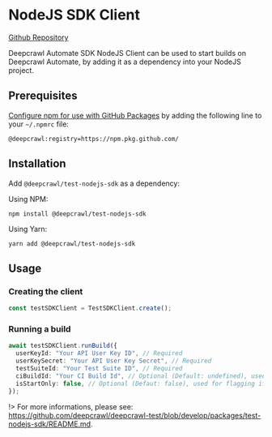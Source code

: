 # NodeJS SDK Client

[Github Repository](https://github.com/deepcrawl/deepcrawl-test/tree/develop/packages/test-nodejs-sdk)

Deepcrawl Automate SDK NodeJS Client can be used to start builds on Deepcrawl Automate, by adding it as a dependency into your NodeJS project.

## Prerequisites

[Configure npm for use with GitHub Packages](https://help.github.com/en/packages/using-github-packages-with-your-projects-ecosystem/configuring-npm-for-use-with-github-packages#installing-a-package) by adding the following line to your `~/.npmrc` file:

```
@deepcrawl:registry=https://npm.pkg.github.com/
```

## Installation

Add `@deepcrawl/test-nodejs-sdk` as a dependency:

Using NPM:

```shell
npm install @deepcrawl/test-nodejs-sdk
```

Using Yarn:

```shell
yarn add @deepcrawl/test-nodejs-sdk
```

## Usage

### Creating the client

```typescript
const testSDKClient = TestSDKClient.create();
```

### Running a build

```typescript
await testSDKClient.runBuild({
  userKeyId: "Your API User Key ID", // Required
  userKeySecret: "Your API User Key Secret", // Required
  testSuiteId: "Your Test Suite ID", // Required
  ciBuildId: "Your CI Build Id", // Optional (Default: undefined), used for filtering, should reflect the build ID in your CI/CD pipeline
  isStartOnly: false, // Optional (Defaut: false), used for flagging if a build should only be started, without waiting for finalisation
});
```

!> For more informations, please see: https://github.com/deepcrawl/deepcrawl-test/blob/develop/packages/test-nodejs-sdk/README.md.
